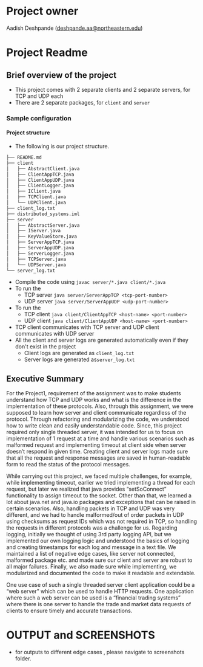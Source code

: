 # Project owner
Aadish Deshpande (deshpande.aa@northeastern.edu)

# Project Readme

[//]: # (## General guidelines)

[//]: # (* Please spend some time to make a proper `ReadME` markdown file, explaining all the steps necessary to execute your source code.)

[//]: # (* Do not hardcode IP address or port numbers, try to collect these configurable information from config file/env variables/cmd input args.)

[//]: # (* Attach screenshots of your testing done on your local environment.)

## Brief overview of the project
* This project comes with 2 separate clients and 2 separate servers, for TCP and
UDP each
* There are 2 separate packages, for `client` and `server`

### Sample configuration

#### Project structure
* The following is our project structure.
```bash
├── README.md
├── client
│   ├── AbstractClient.java
│   ├── ClientAppTCP.java
│   ├── ClientAppUDP.java
│   ├── ClientLogger.java
│   ├── IClient.java
│   ├── TCPClient.java
│   └── UDPClient.java
├── client_log.txt
├── distributed_systems.iml
├── server
│   ├── AbstractServer.java
│   ├── IServer.java
│   ├── KeyValueStore.java
│   ├── ServerAppTCP.java
│   ├── ServerAppUDP.java
│   ├── ServerLogger.java
│   ├── TCPServer.java
│   └── UDPServer.java
└── server_log.txt
```
* Compile the code using `javac server/*.java client/*.java`
* To run the 
  * TCP server `java server/ServerAppTCP <tcp-port-number>`
  * UDP server `java server/ServerAppUDP <udp-port-number>`
* To run the 
  * TCP client `java client/ClientAppTCP <host-name> <port-number>`
  * UDP client `java client/ClientAppUDP <host-name> <port-number>`
* TCP client communicates with TCP server and UDP client communicates with UDP server
* All the client and server logs are generated automatically even if they don't exist in the project
  * Client logs are generated as `client_log.txt`
  * Server logs are generated as`server_log.txt`


## Executive Summary
For the Project1, requirement of the assignment was to make students understand how TCP and UDP works and what is the 
difference in the implementation of these protocols. Also, through this assignment, we were supposed to learn how 
server and client communicate regardless of the protocol. Through refactoring and modularizing the code, we understood 
how to write clean and easily understandable code. Since, this project required only single threaded server, it was 
intended for us to focus on implementation of 1 request at a time and handle various scenarios such as malformed 
request and implementing timeout at client side when server doesn’t respond in given time. Creating client and server
logs made sure that all the request and response messages are saved in human-readable form to read the status of the 
protocol messages.

While carrying out this project, we faced multiple challenges, for example, while implementing timeout, earlier we
tried implementing a thread for each request, but later we realized that java provides “setSoConnect” functionality 
to assign timeout to the socket. Other than that, we learned a lot about java.net and java.io packages and exceptions 
that can be raised in certain scenarios. Also, handling packets in TCP and UDP was very different, and we had to handle
malformed/out of order packets in UDP using checksums as request IDs which was not required in TCP, so handling the 
requests in different protocols was a challenge for us. Regarding logging, initially we thought of using 3rd party 
logging API, but we implemented our own logging logic and understood the basics of logging and creating timestamps for
each log and message in a text file. We maintained a list of negative edge cases, like server not connected, malformed
package etc. and made sure our client and server are robust to all major failures. Finally, we also made sure while
implementing, we modularized and documented the code to make it readable and extendable.

One use case of such a single threaded server client application could be a “web server” which can be used to handle
HTTP requests. One application where such a web server can be used is a “financial trading systems” where there is 
one server to handle the trade and market data requests of clients to ensure timely and accurate transactions.



# OUTPUT and SCREENSHOTS

* for outputs to different edge cases , please navigate to screenshots folder.